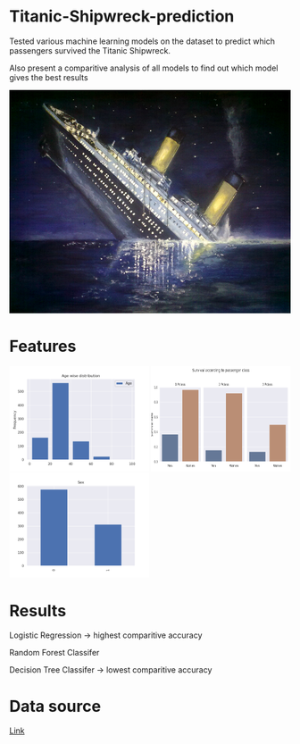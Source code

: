 # Titanic-Shipwreck-prediction
<p>
Tested various machine learning models on the dataset to predict which passengers survived the Titanic Shipwreck. 
</p>
<p>
 Also present a comparitive analysis of all models to find out which model gives the best results 
  </p>
<img src="/Plot/index2.jpg" height = '400' />
<h1> Features </h1>
<p float="left">
  <img src="/Plot/age.png" width="250" />
  <img src="/Plot/survival_class_sex.png" width="250" height='188'/> 
  <img src="/Plot/sex.png" width="250" />
</p>

<h1> Results </h1>
<p>
  Logistic Regression -> highest comparitive accuracy 
</p>
<p>
  Random Forest Classifer  
</p>
<p>
  Decision Tree Classifer -> lowest comparitive accuracy 
</p>



<h1> Data source </h1>

[Link](https://www.kaggle.com/c/titanic/)
